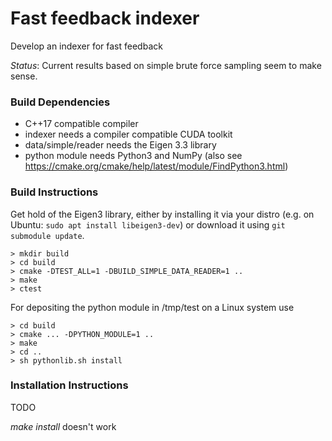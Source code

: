 # Fast feedback indexer

Develop an indexer for fast feedback

*Status*: Current results based on simple brute force sampling seem to make sense.

### Build Dependencies

* C++17 compatible compiler
* indexer needs a compiler compatible CUDA toolkit
* data/simple/reader needs the Eigen 3.3 library
* python module needs Python3 and NumPy (also see https://cmake.org/cmake/help/latest/module/FindPython3.html)

### Build Instructions

Get hold of the Eigen3 library, either by installing it via your distro (e.g. on Ubuntu: `sudo apt install libeigen3-dev`) or download it using `git submodule update`.

```
> mkdir build
> cd build
> cmake -DTEST_ALL=1 -DBUILD_SIMPLE_DATA_READER=1 ..
> make
> ctest
```

For depositing the python module in /tmp/test on a Linux system use

```
> cd build
> cmake ... -DPYTHON_MODULE=1 ..
> make
> cd ..
> sh pythonlib.sh install
```

### Installation Instructions

TODO

*make install* doesn't work
